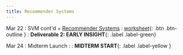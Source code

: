 ```yaml
---
title: Recommender Systems
---
```


Mar 22 
: SVM cont'd + [Recommender Systems](https://github.com/gallettilance/CS506-Spring2023/raw/master/slides/15_Recommender_Systems.pdf) 
  : [worksheet](https://raw.githubusercontent.com/gallettilance/CS506-Spring2023/master/worksheets/worksheet_13.ipynb){: .btn .btn-outline } 
    : **Deliverable 2: EARLY INSIGHT**{: .label .label-green}

Mar 24 
: Midterm Launch 
  : 
    : **MIDTERM START**{: .label .label-yellow }
